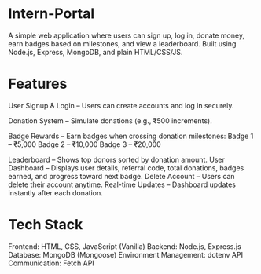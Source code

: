 # Intern-Portal
A simple web application where users can sign up, log in, donate money, earn badges based on milestones, and view a leaderboard. Built using Node.js, Express, MongoDB, and plain HTML/CSS/JS.

# Features
User Signup & Login – Users can create accounts and log in securely.

Donation System – Simulate donations (e.g., ₹500 increments).

Badge Rewards – Earn badges when crossing donation milestones:
Badge 1 – ₹5,000
Badge 2 – ₹10,000
Badge 3 – ₹20,000

Leaderboard – Shows top donors sorted by donation amount.
User Dashboard – Displays user details, referral code, total donations, badges earned, and progress toward next badge.
Delete Account – Users can delete their account anytime.
Real-time Updates – Dashboard updates instantly after each donation.

# Tech Stack
Frontend: HTML, CSS, JavaScript (Vanilla)
Backend: Node.js, Express.js
Database: MongoDB (Mongoose)
Environment Management: dotenv
API Communication: Fetch API
